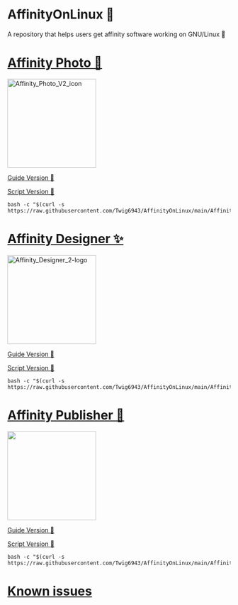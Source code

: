 # AffinityOnLinux 🌹
A repository that helps users get affinity software working on GNU/Linux 🐧

# [Affinity Photo 📸](https://affinity.serif.com/en-gb/photo/?#top)

<img src="https://github.com/user-attachments/assets/c7b70ee5-58e3-46c6-b385-7c3d02749664" alt="Affinity_Photo_V2_icon" width="200"/>


[Guide Version 📕](https://github.com/Twig6943/AffinityOnLinux/blob/main/AffinityPhoto/Guide.md)

[Script Version 🤖](https://github.com/Twig6943/AffinityOnLinux/blob/main/AffinityPhoto/Script.sh)
```
bash -c "$(curl -s https://raw.githubusercontent.com/Twig6943/AffinityOnLinux/main/AffinityPhoto/Script.sh)"
```

# [Affinity Designer ✨](https://affinity.serif.com/en-us/designer/?#top)

<img src="https://github.com/user-attachments/assets/8ea7f748-c455-4ee8-9a94-775de40dbbf3" alt="Affinity_Designer_2-logo" width="200"/>

[Guide Version 📕](https://github.com/Twig6943/AffinityOnLinux/blob/main/AffinityDesigner/Guide.md)

[Script Version 🤖](https://github.com/Twig6943/AffinityOnLinux/blob/main/AffinityDesigner/Script.sh)
```
bash -c "$(curl -s https://raw.githubusercontent.com/Twig6943/AffinityOnLinux/main/AffinityDesigner/Script.sh)"
```

# [Affinity Publisher 📢](https://affinity.serif.com/en-gb/publisher/?#top)

<img src="https://github.com/user-attachments/assets/96ae06f8-470b-451f-ba29-835324b5b552" width="200"/>

[Guide Version 📕](https://github.com/Twig6943/AffinityOnLinux/blob/main/AffinityPublisher/Guide.md)

[Script Version 🤖](https://github.com/Twig6943/AffinityOnLinux/blob/main/AffinityPublisher/Script.sh)
```
bash -c "$(curl -s https://raw.githubusercontent.com/Twig6943/AffinityOnLinux/main/AffinityPublisher/Script.sh)"
```

# [Known issues](https://github.com/Twig6943/AffinityOnLinux/blob/main/Known-issues.md)
